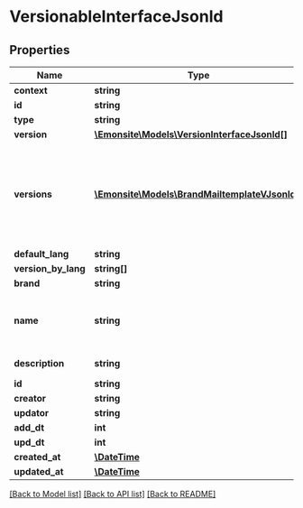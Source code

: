 # VersionableInterfaceJsonld

## Properties
Name | Type | Description | Notes
------------ | ------------- | ------------- | -------------
**context** | **string** |  | [optional] 
**id** | **string** |  | [optional] 
**type** | **string** |  | [optional] 
**version** | [**\Emonsite\Models\VersionInterfaceJsonld[]**](VersionInterfaceJsonld.md) |  | [optional] 
**versions** | [**\Emonsite\Models\BrandMailtemplateVJsonld[]**](BrandMailtemplateVJsonld.md) | IMPLEMENTEZ le mapping dans l&#x27;entity TODO trouver comment le faire dynamiquement avec un listener doctrine | [optional] 
**default_lang** | **string** |  | [optional] 
**version_by_lang** | **string[]** |  | [optional] 
**brand** | **string** |  | [optional] 
**name** | **string** | a l&#x27;air d&#x27;être useless vu que c&#x27;est le nom de la brand qui est repris en fait. | [optional] 
**description** | **string** | encore plus useless | [optional] 
**id** | **string** |  | [optional] 
**creator** | **string** |  | [optional] 
**updator** | **string** |  | [optional] 
**add_dt** | **int** |  | [optional] 
**upd_dt** | **int** |  | [optional] 
**created_at** | [**\DateTime**](\DateTime.md) |  | [optional] 
**updated_at** | [**\DateTime**](\DateTime.md) |  | [optional] 

[[Back to Model list]](../../README.md#documentation-for-models) [[Back to API list]](../../README.md#documentation-for-api-endpoints) [[Back to README]](../../README.md)

